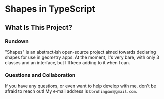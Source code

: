 # Shapes in TypeScript

## What Is This Project?

### Rundown

"Shapes" is an abstract-ish open-source project aimed towards declaring
shapes for use in geometry apps. At the moment, it's very bare, with only 3
classes and an interface, but I'll keep adding to it when I can.

### Questions and Collaboration

If you have any questions, or even want to help develop with me, don't be afraid to reach out!
My e-mail address is `bbruhingson@gmail.com`.
